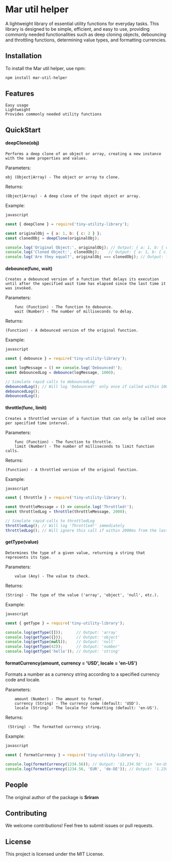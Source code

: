 # Mar util helper

A lightweight library of essential utility functions for everyday tasks. This library is designed to be simple, efficient, and easy to use, providing commonly needed functionalities such as deep cloning objects, debouncing and throttling functions, determining value types, and formatting currencies.

## Installation

To install the Mar util helper, use npm:

```bash
npm install mar-util-helper
```

## Features

    Easy usage 
    Lightweight
    Provides commonly needed utility functions
    
## QuickStart
#### deepClone(obj)

    Performs a deep clone of an object or array, creating a new instance with the same properties and values.

Parameters:

    obj (Object|Array) - The object or array to clone.

Returns: 

```(Object|Array) - A deep clone of the input object or array.```

Example:
```js
javascript

const { deepClone } = require('tiny-utility-library');

const originalObj = { a: 1, b: { c: 2 } };
const clonedObj = deepClone(originalObj);

console.log('Original Object:', originalObj); // Output: { a: 1, b: { c: 2 } }
console.log('Cloned Object:', clonedObj);    // Output: { a: 1, b: { c: 2 } }
console.log('Are they equal?', originalObj === clonedObj); // Output: false
```
#### debounce(func, wait)

    Creates a debounced version of a function that delays its execution until after the specified wait time has elapsed since the last time it was invoked.

Parameters:

        func (Function) - The function to debounce.
        wait (Number) - The number of milliseconds to delay.

Returns: 

```(Function) - A debounced version of the original function.```

Example:
```js
javascript

const { debounce } = require('tiny-utility-library');

const logMessage = () => console.log('Debounced!');
const debouncedLog = debounce(logMessage, 1000);

// Simulate rapid calls to debouncedLog
debouncedLog(); // Will log 'Debounced!' only once if called within 1000ms intervals
debouncedLog();
debouncedLog();
```
#### throttle(func, limit)

    Creates a throttled version of a function that can only be called once per specified time interval.

Parameters:

        func (Function) - The function to throttle.
        limit (Number) - The number of milliseconds to limit function calls.

Returns: 

```(Function) - A throttled version of the original function.```

Example:
```js
javascript

const { throttle } = require('tiny-utility-library');

const throttleMessage = () => console.log('Throttled!');
const throttledLog = throttle(throttleMessage, 2000);

// Simulate rapid calls to throttledLog
throttledLog(); // Will log 'Throttled!' immediately
throttledLog(); // Will ignore this call if within 2000ms from the last call
```
#### getType(value)

    Determines the type of a given value, returning a string that represents its type.

Parameters:

        value (Any) - The value to check.

Returns: 

```(String) - The type of the value ('array', 'object', 'null', etc.).```

Example:
```js
javascript

const { getType } = require('tiny-utility-library');

console.log(getType([]));      // Output: 'array'
console.log(getType({}));      // Output: 'object'
console.log(getType(null));    // Output: 'null'
console.log(getType(42));      // Output: 'number'
console.log(getType('hello')); // Output: 'string'
```
#### formatCurrency(amount, currency = 'USD', locale = 'en-US')

Formats a number as a currency string according to a specified currency code and locale.

Parameters:

        amount (Number) - The amount to format.
        currency (String) - The currency code (default: 'USD').
        locale (String) - The locale for formatting (default: 'en-US').
        
  Returns:
  
     (String) - The formatted currency string.

Example:
```js
javascript

const { formatCurrency } = require('tiny-utility-library');

console.log(formatCurrency(1234.56)); // Output: '$1,234.56' (in 'en-US' locale)
console.log(formatCurrency(1234.56, 'EUR', 'de-DE')); // Output: '1.234,56 €' (in 'de-DE' locale)
```
## People
The original author of the package is **Sriram** 
## Contributing
We welcome contributions! Feel free to submit issues or pull requests.

## License
This project is licensed under the MIT License.



